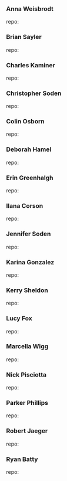 ### Anna Weisbrodt

repo:

### Brian Sayler

repo:

### Charles Kaminer

repo:

### Christopher Soden

repo:

### Colin Osborn

repo:

### Deborah Hamel

repo:

### Erin Greenhalgh

repo:

### Ilana Corson

repo:

### Jennifer Soden

repo:

### Karina Gonzalez

repo:

### Kerry Sheldon

repo:

### Lucy Fox

repo:

### Marcella Wigg

repo:

### Nick Pisciotta

repo:

### Parker Phillips

repo:

### Robert Jaeger

repo:

### Ryan Batty

repo:
